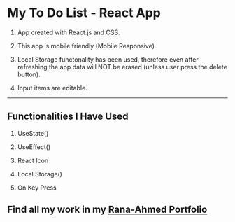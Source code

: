 # My To Do List - React App
1. App created with React.js and CSS.

2. This app is mobile friendly (Mobile Responsive)

3. Local Storage functonality has been used, therefore even after refreshing the app data will NOT be erased (unless user press the delete button).

4. Input items are editable.

---

## Functionalities I Have Used

1. UseState()

2. UseEffect()

3. React Icon

4. Local Storage()

5. On Key Press

## Find all my work in my [Rana-Ahmed Portfolio]("3")
